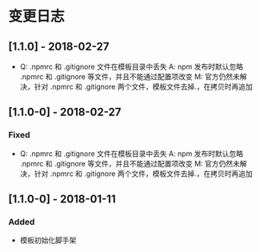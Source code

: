 # 变更日志

## [1.1.0] - 2018-02-27

- Q: .npmrc 和 .gitignore 文件在模板目录中丢失
  A: npm 发布时默认忽略 .npmrc 和 .gitignore 等文件，并且不能通过配置项改变
  M: 官方仍然未解决，针对 .npmrc 和 .gitignore 两个文件，模板文件去掉.，在拷贝时再追加

## [1.1.0-0] - 2018-02-27

### Fixed

- Q: .npmrc 和 .gitignore 文件在模板目录中丢失
  A: npm 发布时默认忽略 .npmrc 和 .gitignore 等文件，并且不能通过配置项改变
  M: 官方仍然未解决，针对 .npmrc 和 .gitignore 两个文件，模板文件去掉.，在拷贝时再追加

## [1.1.0-0] - 2018-01-11

### Added

- 模板初始化脚手架
